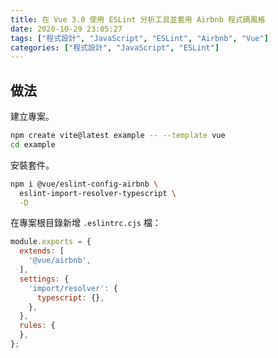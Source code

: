```yaml
---
title: 在 Vue 3.0 使用 ESLint 分析工具並套用 Airbnb 程式碼風格
date: 2020-10-29 23:05:27
tags: ["程式設計", "JavaScript", "ESLint", "Airbnb", "Vue"]
categories: ["程式設計", "JavaScript", "ESLint"]
---
```


## 做法

建立專案。

```bash
npm create vite@latest example -- --template vue
cd example
```

安裝套件。

```bash
npm i @vue/eslint-config-airbnb \
  eslint-import-resolver-typescript \
  -D
```

在專案根目錄新增 `.eslintrc.cjs` 檔：

```js
module.exports = {
  extends: [
    '@vue/airbnb',
  ],
  settings: {
    'import/resolver': {
      typescript: {},
    },
  },
  rules: {
  },
};
```
